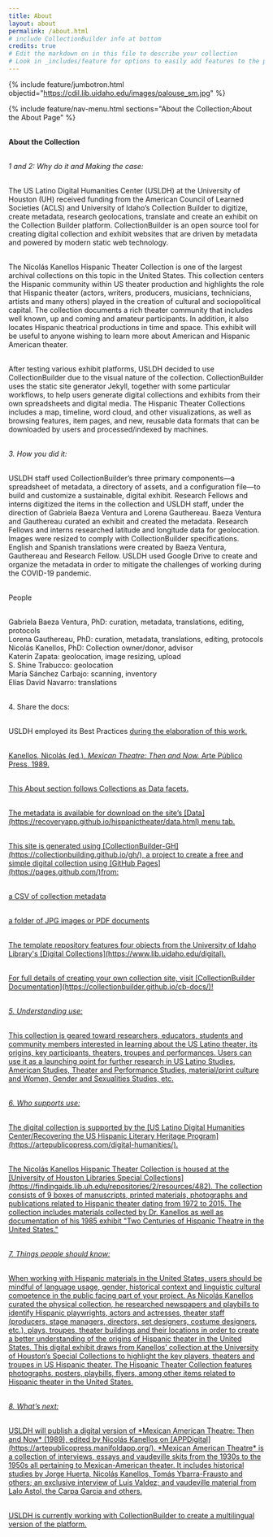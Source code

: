 ```yaml
---
title: About
layout: about
permalink: /about.html
# include CollectionBuilder info at bottom
credits: true
# Edit the markdown on in this file to describe your collection
# Look in _includes/feature for options to easily add features to the page
---
```


{% include feature/jumbotron.html objectid="https://cdil.lib.uidaho.edu/images/palouse_sm.jpg" %}

{% include feature/nav-menu.html sections="About the Collection;About the About Page" %}
<html>

  <br><b>About the Collection</b>
 <p>
  </p>
  <br><i>1 and 2: Why do it and Making the case:</i>
<p>
  </p>
<br>The US Latino Digital Humanities Center (USLDH) at the University of Houston (UH) received funding from the American Council of Learned Societies (ACLS) and University of Idaho’s Collection Builder to digitize, create metadata, research geolocations, translate and create an exhibit on the Collection Builder platform. CollectionBuilder is an open source tool for creating digital collection and exhibit websites that are driven by metadata and powered by modern static web technology.
<p>
  </p>  
<br>The Nicolás Kanellos Hispanic Theater Collection is one of the largest archival collections on this topic in the United States. This collection centers the Hispanic community within US theater production and highlights the role that Hispanic theater (actors, writers, producers, musicians, technicians, artists and many others) played in the creation of cultural and sociopolitical capital. The collection documents a rich theater community that includes well known, up and coming and amateur participants. In addition, it also locates Hispanic theatrical productions in time and space. This exhibit will be useful to anyone wishing to learn more about American and Hispanic American theater.
 <p>
  </p>
<br>After testing various exhibit platforms, USLDH decided to use CollectionBuilder due to the visual nature of the collection. CollectionBuilder uses the static site generator Jekyll, together with some particular workflows, to help users generate digital collections and exhibits from their own spreadsheets and digital media. The Hispanic Theater Collections includes a map, timeline, word cloud, and other visualizations, as well as browsing features, item pages, and new, reusable data formats that can be downloaded by users and processed/indexed by machines. 
<p>
  </p>
  <br><i>3. How you did it:</i> 
<p>
  </p>
<br>USLDH staff used CollectionBuilder’s three primary components—a spreadsheet of metadata, a directory of assets, and a configuration file—to build and customize a sustainable, digital exhibit. Research Fellows and interns digitized the items in the collection and USLDH staff, under the direction of Gabriela Baeza Ventura and Lorena Gauthereau. Baeza Ventura and Gauthereau curated an exhibit and created the metadata. Research Fellows and interns researched latitude and longitude data for geolocation. Images were resized to comply with CollectionBuilder specifications. English and Spanish translations were created by Baeza Ventura, Gauthereau and Research Fellow. USLDH used Google Drive to create and organize the metadata in order to mitigate the challenges of working during the COVID-19 pandemic.
<p>
  </p>  
<br>People 
  
<br>Gabriela Baeza Ventura, PhD: curation, metadata, translations, editing, protocols 
<br>Lorena Gauthereau, PhD: curation, metadata, translations, editing, protocols
<br>Nicolás Kanellos, PhD: Collection owner/donor, advisor
<br>Katerín Zapata: geolocation, image resizing, upload
<br>S. Shine Trabucco: geolocation
<br>María Sánchez Carbajo: scanning, inventory
<br>Elías David Navarro: translations 
 <p>
  </p> 
<br>4. Share the docs:  
  <p>
  </p>
<br>USLDH employed its Best Practices <a href=”https://artepublicopress.com/digital-humanities/" </a> during the elaboration of this work.  
<p>
  </p>
  <br>Kanellos, Nicolás (ed.), <i>Mexican Theatre: Then and Now.</i> Arte Público Press, 1989.  
<p>
  </p>
<br>This About section follows Collections as Data <a href=”https://collectionsasdata.github.io/facet7/" </a> facets.  
<p>
  </p>
<br>The metadata is available for download on the site’s [Data](https://recoveryapp.github.io/hispanictheater/data.html) menu tab. 
<p>
  </p>
 <br>This site is generated using [CollectionBuilder-GH](https://collectionbuilding.github.io/gh/), a project to create a free and simple digital collection using [GitHub Pages](https://pages.github.com/)from:  
 <p>
  </p>
<br>a CSV of collection metadata
  <p>
  </p>
<br>a folder of JPG images or PDF documents
<p>
  </p>
<br>The template repository features four objects from the University of Idaho Library's [Digital Collections](https://www.lib.uidaho.edu/digital).  
  <p>
  </p>
<br>For full details of creating your own collection site, visit [CollectionBuilder Documentation](https://collectionbuilder.github.io/cb-docs/)!  
<p>
  </p>
  <br><i>5. Understanding use:</i>  
<p>
  </p>
  <br>This collection is geared toward researchers, educators, students and community members interested in learning about the US Latino theater, its origins, key participants, theaters, troupes and performances. Users can use it as a launching point for further research in US Latino Studies, American Studies, Theater and Performance Studies, material/print culture and Women, Gender and Sexualities Studies, etc.  
   <p>
  </p>
  <br><i>6. Who supports use:</i>  
  <p>
  </p>
<br>The digital collection is supported by the [US Latino Digital Humanities Center/Recovering the US Hispanic Literary Heritage Program](https://artepublicopress.com/digital-humanities/).
<p>
  </p>
<br>The Nicolás Kanellos Hispanic Theater Collection is housed at the [University of Houston Libraries Special Collections](https://findingaids.lib.uh.edu/repositories/2/resources/482). The collection consists of 9 boxes of manuscripts, printed materials, photographs and publications related to Hispanic theater dating from 1972 to 2015. The collection includes materials collected by Dr. Kanellos as well as documentation of his 1985 exhibit "Two Centuries of Hispanic Theatre in the United States."
  <p>
  </p>
  <br><i>7. Things people should know:</i> 
  <p>
  </p>
<br>When working with Hispanic materials in the United States, users should be mindful of language usage, gender, historical context and linguistic cultural competence in the public facing part of your project. As Nicolás Kanellos curated the physical collection, he researched newspapers and playbills to identify Hispanic playwrights, actors and actresses, theater staff (producers, stage managers, directors, set designers, costume designers, etc.), plays, troupes, theater buildings and their locations in order to create a better understanding of the origins of Hispanic theater in the United States. This digital exhibit draws from Kanellos’ collection at the University of Houston’s Special Collections to highlight the key players, theaters and troupes in US Hispanic theater. The Hispanic Theater Collection features photographs, posters, playbills, flyers, among other items related to Hispanic theater in the United States.  
  <p>
  </p>
  <br><i>8. What’s next:</i>
<p>
  </p>  
<br>USLDH will publish a digital version of *Mexican American Theatre: Then and Now* (1989), edited by Nicolás Kanellos on [APPDigital](https://artepublicopress.manifoldapp.org/). *Mexican American Theatre* is a collection of interviews, essays and vaudeville skits from the 1930s to the 1950s all pertaining to Mexican-American theater. It includes historical studies by Jorge Huerta, Nicolás Kanellos, Tomás Ybarra-Frausto and others; an exclusive interview of Luis Valdez; and vaudeville material from Lalo Astol, the Carpa Garcia and others.  
 <p>
  </p> 
<br>USLDH is currently working with CollectionBuilder to create a multilingual version of the platform.  



  
  

